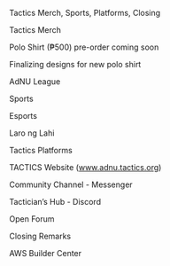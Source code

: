 Tactics Merch, Sports, Platforms, Closing

Tactics Merch

Polo Shirt (₱500) pre-order coming soon

Finalizing designs for new polo shirt

AdNU League

Sports

Esports

Laro ng Lahi

Tactics Platforms

TACTICS Website (www.adnu.tactics.org)

Community Channel - Messenger

Tactician’s Hub - Discord

Open Forum

Closing Remarks

AWS Builder Center